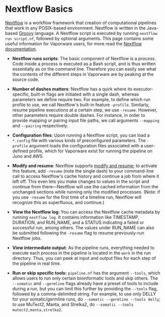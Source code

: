 # Nextflow Basics

[Nextflow](https://nextflow.io) is a workflow framework that creation of computational pipelines that work in any POSIX-based environment. Nextflow is written in the Java-based [Groovy](https://groovy-lang.org/) language. A Nextflow script is executed by running `nextflow run script.nf`, followed by optional arguments. This page contains some useful information for Vaporware users, for more read the [Nextflow documentation](https://www.nextflow.io/docs/latest/basic.html).

* __Nextflow runs scripts__: The basic component of Nextflow is a _process_. Code inside a process is executed as a Bash script, and is thus written essentially as on the command line. Therefore you can easily see what the contents of the different steps in Vaporware are by peaking at the source code.

* __Number of dashes matters__: Nextflow has a quirk where its executor-specific, built-in flags are initiated with a single dash, whereas parameters we define require two. For example, to define which run profile to use, we call Nextflow's built-in feature `-profile`. Similarly, resume pipeline executions at a certain step, we use `-resume`. However, other parameters require double dashes. For instance, in order to provide mapping or pairing input file paths, we call arguments `--mapping` and `--pairing` respectively.

* __Configuration files__: Upon running a Nextflow script, you can load a `*.config` file with various kinds of preconfigured parameters. The `-profile` argument loads the configuration files associated with a user-defined profile, which for Vaporware exist for running the pipeline on Juno and AWS. 

* __Modify and resume__: Nextflow supports [modify and resume](https://www.nextflow.io/docs/latest/getstarted.html?#modify-and-resume); to activate this feature, add `-resume` (note the single dash) to your command-line call to access Nextflow's cache history and continue a job from where it left off. This even lets you make changes to values in the script and continue from there—Nextflow will use the cached information from the unchanged sections while running only the modified processes. (Note: if you use `-resume` for the first time of a timeline run, Nextflow will recognize this as superfluous, and continue.)

* __View the Nextflow log__: You can access the Nextflow cache metadata by running `nextflow log`. It contains information like TIMESTAMP, DURATION, and RUN_NAME, and a STATUS indicating a failed or successful run, among others. The values under RUN_NAME can also be submitted following the `-resume` flag to resume previously-run Nextflow jobs.

* __View intermediate output__: As the pipeline runs, everything needed to execute each process in the pipeline is located in the `work` in the run directory. Thus, you can peek at input and output files for each step of the pipeline in real time.

* __Run or skip specific tools:__ `pipeline.nf` has the argument `--tools`, which allows users to run only certain bioinformatic tools and skip others. The `--somatic` and `--germline` flags already have a preset of tools to include during a run, but you can limit this further by providing the `--tools` flag, followed by a comma-delimited string. For example, to use only DELLY for your somatic/germline runs, do `--somatic --germline --tools delly`; to use MuTect2, Manta, and Strelka2, do `--somatic --tools mutect2,manta,strelka2`.
